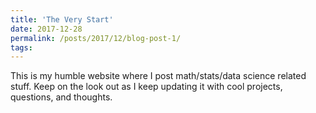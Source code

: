 ```yaml
---
title: 'The Very Start'
date: 2017-12-28
permalink: /posts/2017/12/blog-post-1/
tags:
---
```


This is my humble website where I post math/stats/data science related stuff.  Keep on the look out as I keep updating it with cool projects, questions, and thoughts.